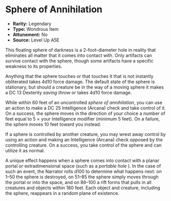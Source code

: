 
# Sphere of Annihilation

* **Rarity:** Legendary
* **Type:** Wondrous Item
* **Attunement:** No
* **Source:** Level Up A5E


This floating sphere of darkness is a 2-foot-diameter hole in reality that eliminates all matter that it comes into contact with. Only artifacts can survive contact with the sphere, though some artifacts have a specific weakness to its properties.

Anything that the sphere touches or that touches it that is not instantly obliterated takes 4d10 force damage. The default state of the sphere is stationary, but should a creature be in the way of a moving sphere it makes a DC 13 Dexterity _saving throw_  or takes 4d10 force damage.

While within 60 feet of an uncontrolled _sphere of annihilation_, you can use an action to make a DC 25 Intelligence (Arcana) check and take control of it. On a success, the sphere moves in the direction of your choice a number of feet equal to 5 × your Intelligence modifier (minimum 5 feet). On a failure, the sphere moves 10 feet toward you instead. 

If a sphere is controlled by another creature, you may wrest away control by using an action and making an Intelligence (Arcana) check opposed by the controlling creature. On a success, you take control of the sphere and can utilize it as normal. 

A unique effect happens when a sphere comes into contact with a planar portal or extradimensional space (such as a _portable hole_ ). In the case of such an event, the Narrator rolls d100 to determine what happens next: on 1–50 the sphere is destroyed, on 51–85 the sphere simply moves through the portal or into the space, and on 86–100 a rift forms that pulls in all creatures and objects within 180 feet. Each object and creature, including the sphere, reappears in a random plane of existence. 
